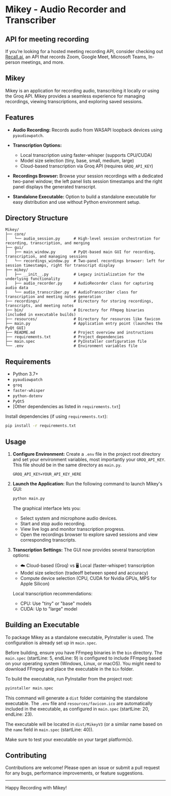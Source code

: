 ﻿# Mikey - Audio Recorder and Transcriber
 ## API for meeting recording
If you’re looking for a hosted meeting recording API, consider checking out [Recall.ai](https://www.recall.ai/?utm_source=github&utm_medium=sponsorship&utm_campaign=mikey), an API that records Zoom, Google Meet, Microsoft Teams, In-person meetings, and more.

## Mikey
Mikey is an application for recording audio, transcribing it locally or using the Groq API. Mikey provides a seamless experience for managing recordings, viewing transcriptions, and exploring saved sessions.

## Features

- **Audio Recording:** Records audio from WASAPI loopback devices using `pyaudiowpatch`.
- **Transcription Options:**
  - Local transcription using faster-whisper (supports CPU/CUDA)
  - Model size selection (tiny, base, small, medium, large)
  - Cloud-based transcription via Groq API (requires `GROQ_API_KEY`)

- **Recordings Browser:** Browse your session recordings with a dedicated two-panel window; the left panel lists session timestamps and the right panel displays the generated transcript.
- **Standalone Executable:** Option to build a standalone executable for easy distribution and use without Python environment setup.

## Directory Structure

```
Mikey/
├── core/
│   └── audio_session.py      # High-level session orchestration for recording, transcription, and merging
├── gui/
│   ├── main_window.py        # PyQt-based main GUI for recording, transcription, and managing sessions
│   └── recordings_window.py  # Two-panel recordings browser: left for session timestamps, right for transcript display
├── mikey/
│   ├── __init__.py           # Legacy initialization for the underlying functionality
│   ├── audio_recorder.py     # AudioRecorder class for capturing audio data
│   └── audio_transcriber.py  # AudioTranscriber class for transcription and meeting notes generation
├── recordings/               # Directory for storing recordings, transcripts, and meeting notes
├── bin/                      # Directory for FFmpeg binaries (included in executable builds)
├── resources/                # Directory for resources like favicon
├── main.py                   # Application entry point (launches the PyQt GUI)
├── README.md                 # Project overview and instructions
├── requirements.txt          # Project dependencies
├── main.spec                 # PyInstaller configuration file
└── .env                      # Environment variables file
```

## Requirements

- Python 3.7+
- `pyaudiowpatch`
- `groq`
- `faster-whisper`
- `python-dotenv`
- `PyQt5`
- [Other dependencies as listed in `requirements.txt`]

Install dependencies (if using `requirements.txt`):

```sh
pip install -r requirements.txt
```

## Usage

1. **Configure Environment:**
   Create a `.env` file in the project root directory and set your environment variables, most importantly your `GROQ_API_KEY`.  This file should be in the same directory as `main.py`.

   ```
   GROQ_API_KEY=YOUR_API_KEY_HERE
   ```

2. **Launch the Application:**
   Run the following command to launch Mikey's GUI:

   ```sh
   python main.py
   ```

   The graphical interface lets you:
   - Select system and microphone audio devices.
   - Start and stop audio recording.
   - View live logs and monitor transcription progress.
   - Open the recordings browser to explore saved sessions and view corresponding transcripts.

3. **Transcription Settings:**
   The GUI now provides several transcription options:
   - ☁️ Cloud-based (Groq) vs 🖥️ Local (faster-whisper) transcription
   - Model size selection (tradeoff between speed and accuracy)
   - Compute device selection (CPU, CUDA for Nvidia GPUs, MPS for Apple Silicon)

   Local transcription recommendations:
   - CPU: Use "tiny" or "base" models
   - CUDA: Up to "large" model

## Building an Executable

To package Mikey as a standalone executable, PyInstaller is used. The configuration is already set up in `main.spec`.

Before building, ensure you have FFmpeg binaries in the `bin` directory.  The `main.spec` (startLine: 5, endLine: 9) is configured to include FFmpeg based on your operating system (Windows, Linux, or macOS). You might need to download FFmpeg and place the executable in the `bin` folder.

To build the executable, run PyInstaller from the project root:

```sh
pyinstaller main.spec
```

This command will generate a `dist` folder containing the standalone executable. The `.env` file and `resources/favicon.ico` are automatically included in the executable, as configured in `main.spec` (startLine: 20, endLine: 23).

The executable will be located in `dist/MikeyV3` (or a similar name based on the `name` field in `main.spec` (startLine: 40)).

Make sure to test your executable on your target platform(s).

## Contributing

Contributions are welcome! Please open an issue or submit a pull request for any bugs, performance improvements, or feature suggestions.

---

Happy Recording with Mikey!
